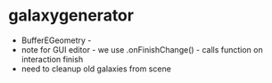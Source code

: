 # galaxygenerator

- BufferEGeometry -
- note for GUI editor - we use .onFinishChange() - calls function on interaction finish
- need to cleanup old galaxies from scene

```js

```
